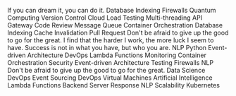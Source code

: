 If you can dream it, you can do it. Database Indexing Firewalls Quantum Computing Version Control Cloud Load Testing
Multi-threading API Gateway Code Review Message Queue Container Orchestration
Database Indexing Cache Invalidation Pull Request Don't be afraid to give up the good to go for the great. I find that the harder I work, the more luck I seem to have. Success is not in what you have, but who you are. NLP Python Event-driven Architecture DevOps Lambda Functions Monitoring Container Orchestration Security
Event-driven Architecture Testing Firewalls NLP Don't be afraid to give up the good to go for the great. Data Science DevOps
Event Sourcing DevOps Virtual Machines Artificial Intelligence Lambda Functions Backend Server Response NLP Scalability Kubernetes
